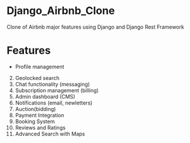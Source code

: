 # Django_Airbnb_Clone
Clone of Airbnb major features using Django and Django Rest Framework

# Features
 - Profile management
2. Geolocked search
3. Chat functionality (messaging)
4. Subscription management (billing)
5. Admin dashboard (CMS)
6. Notifications (email, newletters)
7. Auction(bidding)
8. Payment Integration
9. Booking System
10. Reviews and Ratings
11. Advanced Search with Maps